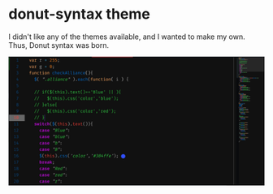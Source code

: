 # donut-syntax theme

I didn't like any of the themes available, and I wanted to make my own. Thus, Donut syntax was born.

![A screenshot of your theme](https://raw.githubusercontent.com/donutpixel/donut-syntax/master/screenshot.jpg)
